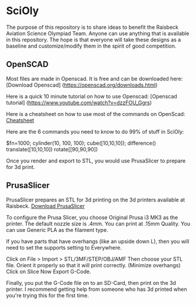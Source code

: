 # SciOly
The purpose of this repository is to share ideas to benefit the Raisbeck Aviation Science Olympiad Team.  Anyone can use anything that is available in this repository.  The hope is that everyone will take these designs as a baseline and customize/modify them in the spirit of good competition.

## OpenSCAD
Most files are made in Openscad.
It is free and can be downloaded here:
[Download Openscad] (https://openscad.org/downloads.html)

Here is a quick 10 minute tutorial on how to use Openscad:
[Openscad tutorial] (https://www.youtube.com/watch?v=dzzFOU_Ggrs)

Here is a cheatsheet on how to use most of the commands on OpenScad:
[Cheatsheet](https://openscad.org/cheatsheet/index.html)

Here are the 6 commands you need to know to do 99% of stuff in SciOly:

$fn=1000;
cylinder(10, 100, 100);
cube([10,10,10]);
difference()
translate([10,10,10])
rotate[[90,90,90])

Once you render and export to STL, you would use PrusaSlicer to prepare for 3d print.

## PrusaSlicer

PrusaSlicer prepares an STL for 3d printing on the 3d printers available at Raisbeck.
[Download PrusaSlicer](https://www.prusa3d.com/page/prusaslicer_424/)

To configure the Prusa Slicer, you choose Original Prusa i3 MK3 as the printer.  The default nozzle size is .4mm.
You can print at .15mm Quality.
You can use Generic PLA as the filament type.

If you have parts that have overhangs (like an upside down L), then you will need to set the supports setting to Everywhere. 

Click on File > Import > STL/3MF/STEP/OBJ/AMF
Then choose your STL file.
Orient it properly so that it will print correctly.  (Minimize overhangs)
Click on Slice Now
Export G-Code.


Finally, you put the G-Code file on to an SD-Card, then print on the 3d printer.
I recommend getting help from someone who has 3d printed when you're trying this for the first time.


